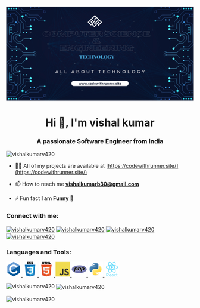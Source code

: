 ![logo](https://github.com/vishalkumarv420/vishalkumarv420/blob/main/github%20Profile%20Banner.jpg)
<h1 align="center">Hi 👋, I'm vishal kumar</h1>
<h3 align="center">A passionate Software Engineer from India</h3>



<p align="left"> <img src="https://komarev.com/ghpvc/?username=vishalkumarv420&label=Profile%20views&color=0e75b6&style=flat" alt="vishalkumarv420" /> </p>

- 👨‍💻 All of my projects are available at [https://codewithrunner.site/](https://codewithrunner.site/)

- 📫 How to reach me **vishalkumarb30@gmail.com**

- ⚡ Fun fact **I am Funny 🤣**

<h3 align="left">Connect with me:</h3>
<p align="left">
<a href="https://linkedin.com/in/vishalkumarv420" target="blank"><img align="center" src="https://raw.githubusercontent.com/rahuldkjain/github-profile-readme-generator/master/src/images/icons/Social/linked-in-alt.svg" alt="vishalkumarv420" height="30" width="40" /></a>
<a href="https://fb.com/vishalkumarv420" target="blank"><img align="center" src="https://raw.githubusercontent.com/rahuldkjain/github-profile-readme-generator/master/src/images/icons/Social/facebook.svg" alt="vishalkumarv420" height="30" width="40" /></a>
<a href="https://instagram.com/vishalkumarv420" target="blank"><img align="center" src="https://raw.githubusercontent.com/rahuldkjain/github-profile-readme-generator/master/src/images/icons/Social/instagram.svg" alt="vishalkumarv420" height="30" width="40" /></a>
<a href="https://www.youtube.com/c/vishalkumarv420" target="blank"><img align="center" src="https://raw.githubusercontent.com/rahuldkjain/github-profile-readme-generator/master/src/images/icons/Social/youtube.svg" alt="vishalkumarv420" height="30" width="40" /></a>
</p>

<h3 align="left">Languages and Tools:</h3>
<p align="left"> <a href="https://www.cprogramming.com/" target="_blank" rel="noreferrer"> <img src="https://raw.githubusercontent.com/devicons/devicon/master/icons/c/c-original.svg" alt="c" width="40" height="40"/> </a> <a href="https://www.w3schools.com/css/" target="_blank" rel="noreferrer"> <img src="https://raw.githubusercontent.com/devicons/devicon/master/icons/css3/css3-original-wordmark.svg" alt="css3" width="40" height="40"/> </a> <a href="https://www.w3.org/html/" target="_blank" rel="noreferrer"> <img src="https://raw.githubusercontent.com/devicons/devicon/master/icons/html5/html5-original-wordmark.svg" alt="html5" width="40" height="40"/> </a> <a href="https://developer.mozilla.org/en-US/docs/Web/JavaScript" target="_blank" rel="noreferrer"> <img src="https://raw.githubusercontent.com/devicons/devicon/master/icons/javascript/javascript-original.svg" alt="javascript" width="40" height="40"/> </a> <a href="https://www.php.net" target="_blank" rel="noreferrer"> <img src="https://raw.githubusercontent.com/devicons/devicon/master/icons/php/php-original.svg" alt="php" width="40" height="40"/> </a> <a href="https://www.python.org" target="_blank" rel="noreferrer"> <img src="https://raw.githubusercontent.com/devicons/devicon/master/icons/python/python-original.svg" alt="python" width="40" height="40"/> </a> <a href="https://reactjs.org/" target="_blank" rel="noreferrer"> <img src="https://raw.githubusercontent.com/devicons/devicon/master/icons/react/react-original-wordmark.svg" alt="react" width="40" height="40"/> </a> </p>

<p><img align="left" src="https://github-readme-stats.vercel.app/api/top-langs?username=vishalkumarv420&show_icons=true&locale=en&layout=compact" alt="vishalkumarv420" /></p>

<p>&nbsp;<img align="center" src="https://github-readme-stats.vercel.app/api?username=vishalkumarv420&show_icons=true&locale=en" alt="vishalkumarv420" /></p>

<p><img align="center" src="https://github-readme-streak-stats.herokuapp.com/?user=vishalkumarv420&" alt="vishalkumarv420" /></p>

 

